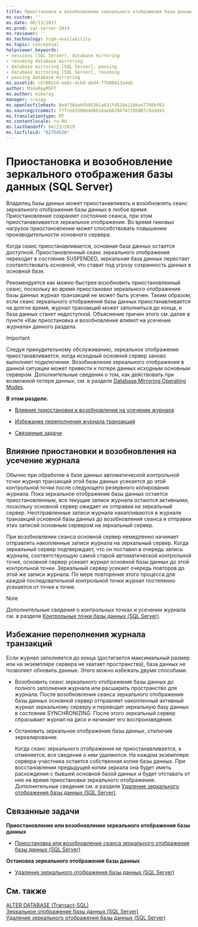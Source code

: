 ```yaml
---
title: Приостановка и возобновление зеркального отображения базы данных (SQL Server) | Документы Майкрософт
ms.custom: ''
ms.date: 06/13/2017
ms.prod: sql-server-2014
ms.reviewer: ''
ms.technology: high-availability
ms.topic: conceptual
helpviewer_keywords:
- sessions [SQL Server], database mirroring
- resuming database mirroring
- database mirroring [SQL Server], pausing
- database mirroring [SQL Server], resuming
- pausing database mirroring
ms.assetid: c67802c6-ee8c-4cbd-a6d4-f7b80413a4ab
author: MikeRayMSFT
ms.author: mikeray
manager: craigg
ms.openlocfilehash: 0e4f36dab5b953b1a631f4510e11bba47798bf62
ms.sourcegitcommit: f7fced330b64d6616aeb8766747295807c92dd41
ms.translationtype: MT
ms.contentlocale: ru-RU
ms.lasthandoff: 04/23/2019
ms.locfileid: "62754526"
---
```

# <a name="pausing-and-resuming-database-mirroring-sql-server"></a>Приостановка и возобновление зеркального отображения базы данных (SQL Server)
  Владелец базы данных может приостанавливать и возобновлять сеанс зеркального отображения базы данных в любое время. Приостановление сохраняет состояние сеанса, при этом приостанавливается зеркальное отображение. Во время пиковых нагрузок приостановление может способствовать повышению производительности основного сервера.  
  
 Когда сеанс приостанавливается, основная база данных остается доступной. Приостановленный сеанс зеркального отображения переходит в состояние SUSPENDED, зеркальная база данных перестает соответствовать основной, что ставит под угрозу сохранность данных в основной базе.  
  
 Рекомендуется как можно быстрее возобновить приостановленный сеанс, поскольку во время приостановки зеркального отображения базы данных журнал транзакций не может быть усечен. Таким образом, если сеанс зеркального отображения базы данных приостанавливается на долгое время, журнал транзакций может заполниться до конца, и база данных станет недоступной. Объяснение причин этого см. далее в пункте «Как приостановка и возобновление влияют на усечение журнала» данного раздела.  
  
> [!IMPORTANT]  
>  Следуя принудительному обслуживанию, зеркальное отображение приостанавливается, когда исходный основной сервер заново выполняет подключение. Возобновление зеркального отображения в данной ситуации может привести к потере данных исходным основным сервером. Дополнительные сведения о том, как действовать при возможной потере данных, см. в разделе [Database Mirroring Operating Modes](database-mirroring-operating-modes.md).  
  
 **В этом разделе.**  
  
-   [Влияние приостановки и возобновления на усечение журнала](#EffectOnLogTrunc)  
  
-   [Избежание переполнения журнала транзакций](#AvoidFullLog)  
  
-   [Связанные задачи](#RelatedTasks)  
  
##  <a name="EffectOnLogTrunc"></a> Влияние приостановки и возобновления на усечение журнала  
 Обычно при обработке в базе данных автоматической контрольной точки журнал транзакций этой базы данных усекается до этой контрольной точки после следующего резервного копирования журнала. Пока зеркальное отображение базы данных остается приостановленным, все текущие записи журнала остаются активными, поскольку основной сервер ожидает их отправки на зеркальный сервер. Неотправленные записи журнала накапливаются в журнале транзакций основной базы данных до возобновления сеанса и отправки этих записей основным сервером на зеркальный сервер.  
  
 При возобновлении сеанса основной сервер немедленно начинает отправлять накопленные записи журнала на зеркальный сервер. Когда зеркальный сервер подтверждает, что он поставил в очередь запись журнала, соответствующую самой старой автоматической контрольной точке, основной сервер усекает журнал основной базы данных до этой контрольной точки. Зеркальный сервер усекает очередь повторов до этой же записи журнала. По мере повторения этого процесса для каждой последовательной контрольной точки журнал постепенно усекается от точки к точке.  
  
> [!NOTE]  
>  Дополнительные сведения о контрольных точках и усечении журнала см. в разделе [Контрольные точки базы данных (SQL Server)](../../relational-databases/logs/database-checkpoints-sql-server.md).  
  
##  <a name="AvoidFullLog"></a> Избежание переполнения журнала транзакций  
 Если журнал заполняется до конца (достигается максимальный размер или на экземпляре сервера не хватает пространства), база данных не позволяет обновить данные. Этого можно избежать двумя способами.  
  
-   Возобновить сеанс зеркального отображения базы данных до полного заполнения журнала или расширить пространство для журнала. После возобновления сеанса зеркального отображения базы данных основной сервер отправляет накопленный активный журнал зеркальному серверу и переводит зеркальную базу данных в состояние SYNCHRONIZING. После этого зеркальный сервер сбрасывает журнал на диск и начинает его воспроизведение.  
  
-   Остановить зеркальное отображение базы данных, отключив зеркалирование.  
  
     Когда сеанс зеркального отображения не приостанавливается, а отменяется, все сведения о нем удаляются. На каждом экземпляре сервера-участника остается собственная копия базы данных. При восстановлении предыдущей копии зеркала она будет иметь расхождения с бывшей основной базой данных и будет отставать от нее на время приостановки зеркального отображения. Дополнительные сведения см. в разделе [Удаление зеркального отображения базы данных (SQL Server)](database-mirroring-sql-server.md).  
  
##  <a name="RelatedTasks"></a> Связанные задачи  
 **Приостановление или возобновление зеркального отображения базы данных**  
  
-   [Приостановка или возобновление сеанса зеркального отображения базы данных (SQL Server)](pause-or-resume-a-database-mirroring-session-sql-server.md)  
  
 **Остановка зеркального отображения базы данных**  
  
-   [Удаление зеркального отображения базы данных (SQL Server)](remove-database-mirroring-sql-server.md)  
  
## <a name="see-also"></a>См. также  
 [ALTER DATABASE (Transact-SQL)](/sql/t-sql/statements/alter-database-transact-sql)   
 [Зеркальное отображение базы данных (SQL Server)](database-mirroring-sql-server.md)   
 [Удаление зеркального отображения базы данных (SQL Server)](database-mirroring-sql-server.md)  
  
  
